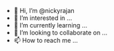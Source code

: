 - 👋 Hi, I’m @nickyrajan
- 👀 I’m interested in ...
- 🌱 I’m currently learning ...
- 💞️ I’m looking to collaborate on ...
- 📫 How to reach me ...

<!---
nickyrajan/nickyrajan is a ✨ special ✨ repository because its `README.md` (this file) appears on your GitHub profile.
You can click the Preview link to take a look at your changes.
--->
